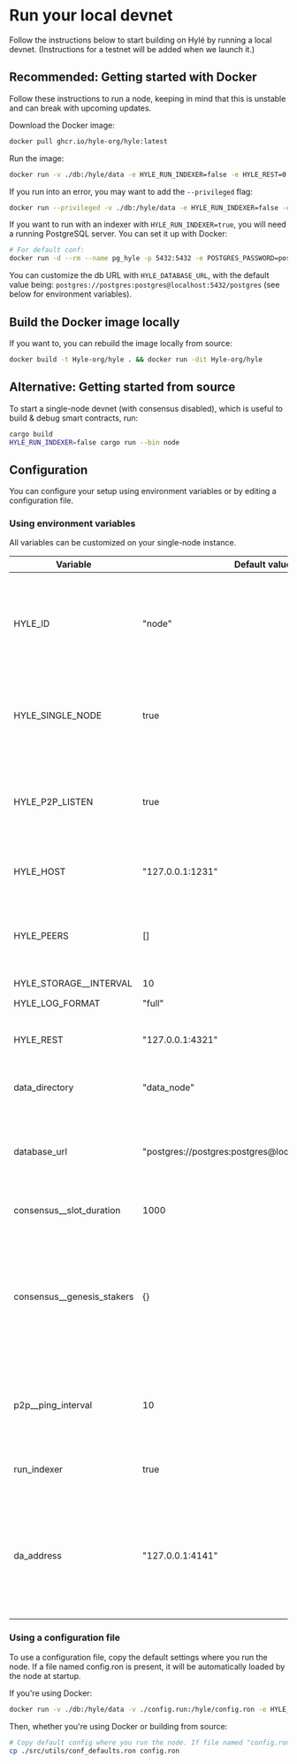 # Run your local devnet

<!-- Testnet 
Hylé provides a testnet where you can test your smart contract and help us test our network.-->

Follow the instructions below to start building on Hylé by running a local devnet. (Instructions for a testnet will be added when we launch it.)

## Recommended: Getting started with Docker

Follow these instructions to run a node, keeping in mind that this is unstable and can break with upcoming updates.

Download the Docker image:

```bash
docker pull ghcr.io/hyle-org/hyle:latest
```

Run the image:

```bash
docker run -v ./db:/hyle/data -e HYLE_RUN_INDEXER=false -e HYLE_REST=0.0.0.0:4321 -p 4321:4321 -p 1234:1234 ghcr.io/hyle-org/hyle:latest
```

If you run into an error, you may want to add the `--privileged` flag:

```bash
docker run --privileged -v ./db:/hyle/data -e HYLE_RUN_INDEXER=false -e HYLE_REST=0.0.0.0:4321 -p 4321:4321 -p 1234:1234 ghcr.io/hyle-org/hyle:latest
```

If you want to run with an indexer with `HYLE_RUN_INDEXER=true`, you will need a running PostgreSQL server. You can set it up with Docker:

```bash
# For default conf:
docker run -d --rm --name pg_hyle -p 5432:5432 -e POSTGRES_PASSWORD=postgres postgres
```

You can customize the db URL with `HYLE_DATABASE_URL`, with the default value being: `postgres://postgres:postgres@localhost:5432/postgres` (see below for environment variables).

## Build the Docker image locally

If you want to, you can rebuild the image locally from source:

```bash
docker build -t Hyle-org/hyle . && docker run -dit Hyle-org/hyle
```

## Alternative: Getting started from source

To start a single-node devnet (with consensus disabled), which is useful to build & debug smart contracts, run:

```bash
cargo build
HYLE_RUN_INDEXER=false cargo run --bin node
```

## Configuration

You can configure your setup using environment variables or by editing a configuration file.

<!--TODO Add table of what can be configured-->

### Using environment variables

All variables can be customized on your single-node instance.

| Variable                   | Default value                                          | Description                                                                                                          |
|----------------------------|--------------------------------------------------------|----------------------------------------------------------------------------------------------------------------------|
| HYLE_ID                    | "node"     | Node identifier in the consensus. Usage subject to change in future releases.      |
| HYLE_SINGLE_NODE           | true          | Whether the network runs as a single node or with a multi-node consensus.   |
| HYLE_P2P_LISTEN            | true    | The node should listen to new peers. Mandatory (true) if multi-node consensus.     |
| HYLE_HOST                       | "127.0.0.1:1231"  | Host & port to listen for the P2P protocol.                                     |
| HYLE_PEERS                      | []                        | List of peers to connect to at startup to follow a running consensus.    |
| HYLE_STORAGE__INTERVAL     | 10              | unused                                                                   |
| HYLE_LOG_FORMAT                 | "full"              | “json” or “full”                                       |
| HYLE_REST                       | "127.0.0.1:4321"         | Host & port for the REST API endpoint.                                            |
| data_directory             | "data_node"               | Directory name to store node state.              |
| database_url               | "postgres://postgres:postgres@localhost:5432/postgres" | PostgreSQL server address (necessary if you want to use an indexer).   |
| consensus__slot_duration   | 1000                                                   | Duration between blocks.                                     |
| consensus__genesis_stakers | {}       | Map of stakers for the genesis block. Keys are all nodes “id”, and values are the stake amount for each one of them. |
| p2p__ping_interval         | 10      | Interval the p2p layer does a ping to check aliveness of other peers.                                                |
| run_indexer                | true          | Whether there should be an indexer.                                  |
| da_address                 | "127.0.0.1:4141"  | Host & port of the data availability module, which streams historical & new blocks. It might be used by indexers.  |

### Using a configuration file

To use a configuration file, copy the default settings where you run the node. If a file named config.ron is present, it will be automatically loaded by the node at startup.

If you're using Docker:

```bash
docker run -v ./db:/hyle/data -v ./config.run:/hyle/config.ron -e HYLE_RUN_INDEXER=false -p 4321:4321 -p 1234:1234 ghcr.io/hyle-org/hyle:latest
```

Then, whether you're using Docker or building from source:

```bash
# Copy default config where you run the node. If file named "config.ron" is present, it will be loaded by node at startup.
cp ./src/utils/conf_defaults.ron config.ron
```
